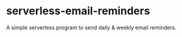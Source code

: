 # serverless-email-reminders
A simple serverless program to send daily &amp; weekly email reminders. 
